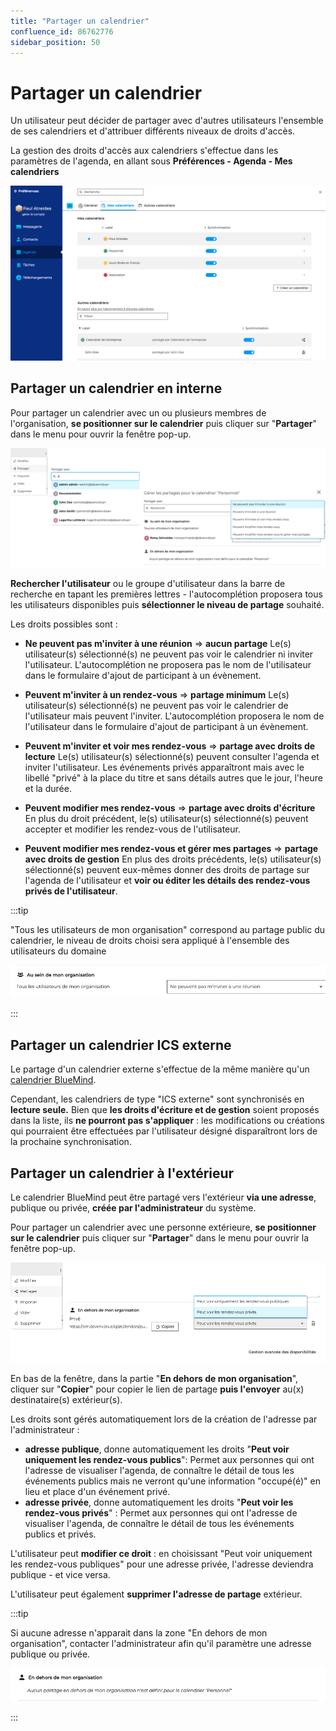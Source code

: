 ```yaml
---
title: "Partager un calendrier"
confluence_id: 86762776
sidebar_position: 50
---
```

# Partager un calendrier

Un utilisateur peut décider de partager avec d'autres utilisateurs l'ensemble de ses calendriers et d'attribuer différents niveaux de droits d'accès.

La gestion des droits d'accès aux calendriers s'effectue dans les paramètres de l'agenda, en allant sous **Préférences - Agenda - Mes calendriers**

![](../../attachments/86762776/86762785.png)

## Partager un calendrier en interne

Pour partager un calendrier avec un ou plusieurs membres de l'organisation, **se positionner sur le calendrier** puis cliquer sur "**Partager**" dans le menu pour ouvrir la fenêtre pop-up.

![](../../attachments/86762776/86762784.png)

**Rechercher l'utilisateur** ou le groupe d'utilisateur dans la barre de recherche en tapant les premières lettres - l'autocomplétion proposera tous les utilisateurs disponibles puis **sélectionner le niveau de partage** souhaité.

Les droits possibles sont :

- **Ne peuvent pas m'inviter à une réunion** => **aucun partage** Le(s) utilisateur(s) sélectionné(s) ne peuvent pas voir le calendrier ni inviter l'utilisateur. L'autocomplétion ne proposera pas le nom de l'utilisateur dans le formulaire d'ajout de participant à un évènement.
- **Peuvent m'inviter à un rendez-vous** => **partage minimum** Le(s) utilisateur(s) sélectionné(s) ne peuvent pas voir le calendrier de l'utilisateur mais peuvent l'inviter. L'autocomplétion proposera le nom de l'utilisateur dans le formulaire d'ajout de participant à un évènement.
- **Peuvent m'inviter et voir mes rendez-vous** => **partage avec droits de lecture** Le(s) utilisateur(s) sélectionné(s) peuvent consulter l'agenda et inviter l'utilisateur. Les événements privés apparaîtront mais avec le libellé "privé" à la place du titre et sans détails autres que le jour, l'heure et la durée.

- **Peuvent modifier mes rendez-vous** => **partage avec droits d'écriture** En plus du droit précédent, le(s) utilisateur(s) sélectionné(s) peuvent accepter et modifier les rendez-vous de l'utilisateur.

- **Peuvent modifier mes rendez-vous et gérer mes partages** => **partage avec droits de gestion** En plus des droits précédents, le(s) utilisateur(s) sélectionné(s) peuvent eux-mêmes donner des droits de partage sur l'agenda de l'utilisateur et **voir ou éditer les détails des rendez-vous privés de l'utilisateur**.


:::tip

"Tous les utilisateurs de mon organisation" correspond au partage public du calendrier, le niveau de droits choisi sera appliqué à l'ensemble des utilisateurs du domaine

![](../../attachments/86762776/86762778.png)

:::

## Partager un calendrier ICS externe

Le partage d'un calendrier externe s'effectue de la même manière qu'un [calendrier BlueMind](#partager-un-calendrier-en-interne).

Cependant, les calendriers de type "ICS externe" sont synchronisés en **lecture seule.** Bien que **les droits d'écriture et de gestion** soient proposés dans la liste, ils **ne pourront pas s'appliquer** : les modifications ou créations qui pourraient être effectuées par l'utilisateur désigné disparaîtront lors de la prochaine synchronisation.


## Partager un calendrier à l'extérieur

Le calendrier BlueMind peut être partagé vers l'extérieur **via une adresse**, publique ou privée, **créée par l'administrateur** du système.

Pour partager un calendrier avec une personne extérieure, **se positionner sur le calendrier** puis cliquer sur "**Partager**" dans le menu pour ouvrir la fenêtre pop-up.

![](../../attachments/86762776/86762783.png)

En bas de la fenêtre, dans la partie "**En dehors de mon organisation**", cliquer sur "**Copier**" pour copier le lien de partage **puis l'envoyer** au(x) destinataire(s) extérieur(s).

Les droits sont gérés automatiquement lors de la création de l'adresse par l'administrateur :

- **adresse publique**, donne automatiquement les droits "**Peut voir uniquement les rendez-vous publics**": Permet aux personnes qui ont l'adresse de visualiser l'agenda, de connaître le détail de tous les événements publics mais ne verront qu'une information "occupé(é)" en lieu et place d'un événement privé.
- **adresse privée**, donne automatiquement les droits "**Peut voir les rendez-vous privés**" : Permet aux personnes qui ont l'adresse de visualiser l'agenda, de connaître le détail de tous les événements publics et privés.

L'utilisateur peut **modifier ce droit** : en choisissant "Peut voir uniquement les rendez-vous publiques" pour une adresse privée, l'adresse deviendra publique - et vice versa.

L'utilisateur peut également **supprimer l'adresse de partage** extérieur.


:::tip

Si aucune adresse n'apparait dans la zone "En dehors de mon organisation", contacter l'administrateur afin qu'il paramètre une adresse publique ou privée.

![](../../attachments/86762776/86762779.png)

:::

